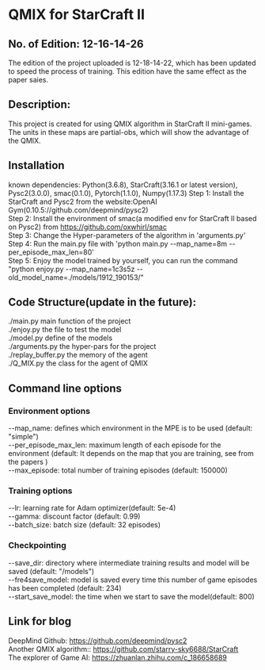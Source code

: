 # QMIX for StarCraft II
## No. of Edition: 12-16-14-26 
The edition of the project uploaded is 12-18-14-22, which has been updated to speed the process of training. This edition have the same effect as the paper saies.

## Description:
This project is created for using QMIX algorithm in StarCraft II mini-games. The units in these maps are partial-obs, which will show the advantage of the QMIX.   

## Installation
known dependencies: Python(3.6.8), StarCraft(3.16.1 or latest version), Pysc2(3.0.0), smac(0.1.0), Pytorch(1.1.0), Numpy(1.17.3)
Step 1: Install the StarCraft and Pysc2 from the website:OpenAI Gym(0.10.5://github.com/deepmind/pysc2)   
Step 2: Install the environment of smac(a modified env for StarCraft II based on Pysc2) from https://github.com/oxwhirl/smac   
Step 3: Change the Hyper-parameters of the algorithm in 'arguments.py'   
Step 4: Run the main.py file with 'python main.py --map_name=8m --per_episode_max_len=80'   
Step 5: Enjoy the model trained by yourself, you can run the command "python enjoy.py --map_name=1c3s5z --old_model_name=./models/1912_190153/"    
  
## Code Structure(update in the future):
./main.py main function of the project    
./enjoy.py  the file to test the model    
./model.py  define of the models     
./arguments.py  the hyper-pars for the project    
./replay_buffer.py  the memory of the agent    
./Q_MIX.py   the class for the agent of QMIX     

## Command line options
### Environment options 
--map_name: defines which environment in the MPE is to be used (default: "simple")   
--per_episode_max_len: maximum length of each episode for the environment (default: It depends on the map that you are training, see from the papers )     
--max_episode: total number of training episodes (default: 150000)   

### Training options
--lr: learning rate for Adam optimizer(default: 5e-4)   
--gamma: discount factor (default: 0.99)   
--batch_size: batch size (default: 32 episodes)   

### Checkpointing
--save_dir: directory where intermediate training results and model will be saved (default: "/models")    
--fre4save_model: model is saved every time this number of game episodes has been completed (default: 234)   
--start_save_model: the time when we start to save the model(default: 800)   

## Link for blog
DeepMind Github: https://github.com/deepmind/pysc2    
Another QMIX algorithm:: https://github.com/starry-sky6688/StarCraft   
The explorer of Game AI: https://zhuanlan.zhihu.com/c_186658689   
